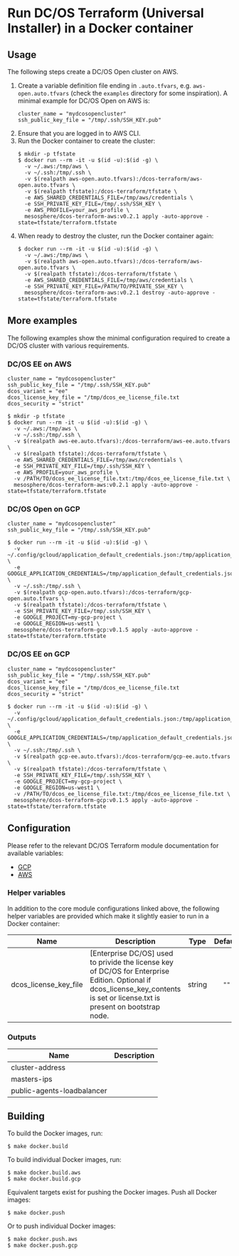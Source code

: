 # Run DC/OS Terraform (Universal Installer) in a Docker container

## Usage

The following steps create a DC/OS Open cluster on AWS.

1. Create a variable definition file ending in `.auto.tfvars`, e.g. `aws-open.auto.tfvars` (check the `examples` directory for some inspiration). A minimal example for DC/OS Open on AWS is:
    ```
    cluster_name = "mydcosopencluster"
    ssh_public_key_file = "/tmp/.ssh/SSH_KEY.pub"
    ```
1. Ensure that you are logged in to AWS CLI.
1. Run the Docker container to create the cluster:
    ```
    $ mkdir -p tfstate
    $ docker run --rm -it -u $(id -u):$(id -g) \
      -v ~/.aws:/tmp/aws \
      -v ~/.ssh:/tmp/.ssh \
      -v $(realpath aws-open.auto.tfvars):/dcos-terraform/aws-open.auto.tfvars \
      -v $(realpath tfstate):/dcos-terraform/tfstate \
      -e AWS_SHARED_CREDENTIALS_FILE=/tmp/aws/credentials \
      -e SSH_PRIVATE_KEY_FILE=/tmp/.ssh/SSH_KEY \
      -e AWS_PROFILE=your_aws_profile \
      mesosphere/dcos-terraform-aws:v0.2.1 apply -auto-approve -state=tfstate/terraform.tfstate
    ```
1. When ready to destroy the cluster, run the Docker container again:
    ```
    $ docker run --rm -it -u $(id -u):$(id -g) \
      -v ~/.aws:/tmp/aws \
      -v $(realpath aws-open.auto.tfvars):/dcos-terraform/aws-open.auto.tfvars \
      -v $(realpath tfstate):/dcos-terraform/tfstate \
      -e AWS_SHARED_CREDENTIALS_FILE=/tmp/aws/credentials \
      -e SSH_PRIVATE_KEY_FILE=/PATH/TO/PRIVATE_SSH_KEY \
      mesosphere/dcos-terraform-aws:v0.2.1 destroy -auto-approve -state=tfstate/terraform.tfstate
    ```

## More examples

The following examples show the minimal configuration required to create a DC/OS cluster with various requirements.

### DC/OS EE on AWS

```
cluster_name = "mydcosopencluster"
ssh_public_key_file = "/tmp/.ssh/SSH_KEY.pub"
dcos_variant = "ee"
dcos_license_key_file = "/tmp/dcos_ee_license_file.txt
dcos_security = "strict"
```

```
$ mkdir -p tfstate
$ docker run --rm -it -u $(id -u):$(id -g) \
  -v ~/.aws:/tmp/aws \
  -v ~/.ssh:/tmp/.ssh \
  -v $(realpath aws-ee.auto.tfvars):/dcos-terraform/aws-ee.auto.tfvars \
  -v $(realpath tfstate):/dcos-terraform/tfstate \
  -e AWS_SHARED_CREDENTIALS_FILE=/tmp/aws/credentials \
  -e SSH_PRIVATE_KEY_FILE=/tmp/.ssh/SSH_KEY \
  -e AWS_PROFILE=your_aws_profile \
  -v /PATH/TO/dcos_ee_license_file.txt:/tmp/dcos_ee_license_file.txt \
  mesosphere/dcos-terraform-aws:v0.2.1 apply -auto-approve -state=tfstate/terraform.tfstate
```

### DC/OS Open on GCP

```
cluster_name = "mydcosopencluster"
ssh_public_key_file = "/tmp/.ssh/SSH_KEY.pub"
```

```
$ docker run --rm -it -u $(id -u):$(id -g) \
  -v ~/.config/gcloud/application_default_credentials.json:/tmp/application_default_credentials.json \
  -e GOOGLE_APPLICATION_CREDENTIALS=/tmp/application_default_credentials.json \
  -v ~/.ssh:/tmp/.ssh \
  -v $(realpath gcp-open.auto.tfvars):/dcos-terraform/gcp-open.auto.tfvars \
  -v $(realpath tfstate):/dcos-terraform/tfstate \
  -e SSH_PRIVATE_KEY_FILE=/tmp/.ssh/SSH_KEY \
  -e GOOGLE_PROJECT=my-gcp-project \
  -e GOOGLE_REGION=us-west1 \
  mesosphere/dcos-terraform-gcp:v0.1.5 apply -auto-approve -state=tfstate/terraform.tfstate
```

### DC/OS EE on GCP

```
cluster_name = "mydcosopencluster"
ssh_public_key_file = "/tmp/.ssh/SSH_KEY.pub"
dcos_variant = "ee"
dcos_license_key_file = "/tmp/dcos_ee_license_file.txt
dcos_security = "strict"
```

```
$ docker run --rm -it -u $(id -u):$(id -g) \
  -v ~/.config/gcloud/application_default_credentials.json:/tmp/application_default_credentials.json \
  -e GOOGLE_APPLICATION_CREDENTIALS=/tmp/application_default_credentials.json \
  -v ~/.ssh:/tmp/.ssh \
  -v $(realpath gcp-ee.auto.tfvars):/dcos-terraform/gcp-ee.auto.tfvars \
  -v $(realpath tfstate):/dcos-terraform/tfstate \
  -e SSH_PRIVATE_KEY_FILE=/tmp/.ssh/SSH_KEY \
  -e GOOGLE_PROJECT=my-gcp-project \
  -e GOOGLE_REGION=us-west1 \
  -v /PATH/TO/dcos_ee_license_file.txt:/tmp/dcos_ee_license_file.txt \
  mesosphere/dcos-terraform-gcp:v0.1.5 apply -auto-approve -state=tfstate/terraform.tfstate
```

## Configuration

Please refer to the relevant DC/OS Terraform module documentation for available variables:

* [GCP](https://github.com/dcos-terraform/terraform-gcp-dcos)
* [AWS](https://github.com/dcos-terraform/terraform-aws-dcos)

### Helper variables

In addition to the core module configurations linked above, the following helper variables are
provided which make it slightly easier to run in a Docker container:

| Name | Description | Type | Default | Required |
|------|-------------|:----:|:-----:|:-----:|
| dcos\_license\_key\_file | [Enterprise DC/OS] used to privide the license key of DC/OS for Enterprise Edition. Optional if dcos_license_key_contents is set or license.txt is present on bootstrap node. | string | `""` | no |

### Outputs

| Name | Description |
|------|-------------|
| cluster-address |  |
| masters-ips |  |
| public-agents-loadbalancer |  |

## Building

To build the Docker images, run:

```
$ make docker.build
```

To build individual Docker images, run:

```
$ make docker.build.aws
$ make docker.build.gcp
```

Equivalent targets exist for pushing the Docker images. Push all Docker images:

```
$ make docker.push
```

Or to push individual Docker images:

```
$ make docker.push.aws
$ make docker.push.gcp
```
